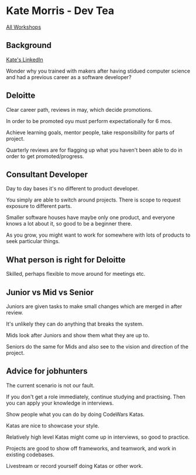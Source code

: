 # Kate Morris - Dev Tea

[All Workshops](README.md)

## Background

[Kate's LinkedIn](https://www.linkedin.com/in/kate-morris-a3962943/)

Wonder why you trained with makers after having stidued computer science and had a previous career as a software developer?

## Deloitte

Clear career path, reviews in may, which decide promotions.

In order to be promoted oyu must perform expectationally for 6 mos.

Achieve learning goals, mentor people, take responsibility for parts of project.

Quarterly reviews are for flagging up what you haven't been able to do in order to get promoted/progress.

## Consultant Developer

Day to day bases it's no different to product developer.

You simply are able to switch around projects. There is scope to request exposure to different parts.

Smaller software houses have maybe only one product, and everyone knows a lot about it, so good to be a beginner there.

As you grow, you might want to work for somewhere with lots of products to seek particular things.

## What person is right for Deloitte

Skilled, perhaps flexible to move around for meetings etc.

## Junior vs Mid vs Senior

Juniors are given tasks to make small changes which are merged in after review.

It's unlikely they can do anything that breaks the system.

Mids look after Juniors and show them what they are up to.

Seniors do the same for Mids and also see to the vision and direction of the project.

## Advice for jobhunters

The current scenario is not our fault.

If you don't get a role immediately, continue studying and practising. Then you can apply your knowledge in interviews.

Show people what you can do by doing CodeWars Katas.

Katas are nice to showcase your style.

Relatively high level Katas might come up in interviews, so good to practice.

Projects are good to show off frameworks, and teamwork, and work in existing codebases.

Livestream or record yourself doing Katas or other work.
